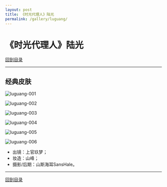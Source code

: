 ```yaml
---
layout: post
title: 《时光代理人》陆光
permalink: /gallery/luguang/
---
```


# 《时光代理人》陆光

[回到目录](../)

---

## 经典皮肤

![luguang-001](luguang/classic/luguang-001.jpg)

![luguang-002](luguang/classic/luguang-002.jpg)

![luguang-003](luguang/classic/luguang-003.jpg)

![luguang-004](luguang/classic/luguang-004.jpg)

![luguang-005](luguang/classic/luguang-005.jpg)

![luguang-006](luguang/classic/luguang-006.jpg)

- 出镜：上官玖梦；
- 妆造：山峰；
- 摄影/后期：山斯海耳SansHale。

---

[回到目录](../)